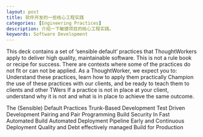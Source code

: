 ```yaml
---
layout: post
title: 软件开发的一些核心工程实践
categories: [Engineering Practices]
description: 介绍一下敏捷项目的核心工程实践。
keywords: Software Development
---
```


This deck contains a set of ‘sensible default’ practices that ThoughtWorkers apply to deliver high quality, maintainable software.
This is not a rule book or recipe for success. There are contexts where some of the practices do not fit or can not be applied.
As a ThoughtWorker, we expect you to:
Understand these practices, learn how to apply them practically
Champion the use of these practices with our clients, and be ready to teach them to clients and other TWers
If a practice is not in place at your client, understand why it is not and what is in place to achieve the same outcome.

The (Sensible) Default Practices
Trunk-Based Development
Test Driven Development
Pairing and Pair Programming
Build Security In
Fast Automated Build
Automated Deployment Pipeline
Early and Continuous Deployment
Quality and Debt effectively managed
Build for Production

